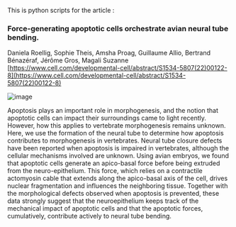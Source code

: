 This is python scripts for the article : 

### Force-generating apoptotic cells orchestrate avian neural tube bending.

Daniela Roellig, Sophie Theis, Amsha Proag, Guillaume Allio, Bertrand Bénazéraf, Jérôme Gros, Magali Suzanne
[https://www.cell.com/developmental-cell/abstract/S1534-5807(22)00122-8](https://www.cell.com/developmental-cell/abstract/S1534-5807(22)00122-8)

![image](https://user-images.githubusercontent.com/17041165/196132109-b3327526-a756-4014-ba28-e94c81800671.png)

Apoptosis plays an important role in morphogenesis, and the notion that apoptotic cells can impact their surroundings came to light recently. However, how this applies to vertebrate morphogenesis remains unknown. Here, we use the formation of the neural tube to determine how apoptosis contributes to morphogenesis in vertebrates. Neural tube closure defects have been reported when apoptosis is impaired in vertebrates, although the cellular mechanisms involved are unknown. Using avian embryos, we found that apoptotic cells generate an apico-basal force before being extruded from the neuro-epithelium. This force, which relies on a contractile actomyosin cable that extends along the apico-basal axis of the cell, drives nuclear fragmentation and influences the neighboring tissue. Together with the morphological defects observed when apoptosis is prevented, these data strongly suggest that the neuroepithelium keeps track of the mechanical impact of apoptotic cells and that the apoptotic forces, cumulatively, contribute actively to neural tube bending.
